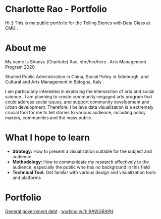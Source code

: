 # Charlotte Rao - Portfolio

Hi :) This is my public portfolio for the Telling Stories with Data Class at CMU . 

# About me
My name is Shunyu (Charlotte) Rao, she/her/hers . 
Arts Management Program 2020  

Studied Public Administration in China, Social Policy in Edinburgh, and Cultural and Arts Management in Bologna, Italy . 

I am particularly interested in exploring the intersection of arts and social science . 
I am planning to create community-engaged arts program that could address social issues, and support community development and urban development. Therefore, I believe data visualization is a extremely crucial tool for me to tell stories to various audience, including policy makers, communities and the mass public.

# What I hope to learn
* **Strategy:** How to present a visualization suitable for the subject and audience
* **Methodology:** How to communicate my research effectively to the audience, especially the public who has no background in this field 
* **Technical Tool:** Get familar with various design and visualization tools and platforms

# Portfolio
[General government debt](dataviz2.md) . 
[working with RAWGRAPH](dataviz3.md)
